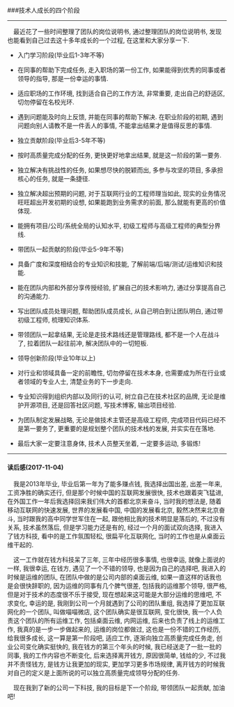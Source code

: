 ###技术人成长的四个阶段

---

&emsp;最近花了一些时间整理了团队的岗位说明书, 通过整理团队的岗位说明书, 发现也能看到自己过去这十多年成长的一个过程, 在这里和大家分享一下.

* 入门学习阶段(毕业后1-3年不等)

 * 在同事的帮助下完成任务, 走入职场的第一份工作, 如果能得到优秀的同事或者领导的指导, 那是一份幸运的事情.
 * 适应职场的工作环境, 找到适合自己的工作方法, 非常重要, 走出自己的舒适区, 切勿停留在名校光环.
 * 遇到问题能及时向上反馈, 并能在同事的帮助下解决. 在职业阶段的初期, 遇到问题向别人请教不是一件丢人的事情, 不能拿出结果才是值得反思的事情.

* 独立贡献阶段(毕业后3-5年不等)

 * 按时高质量完成分配的任务, 更快更好地拿出结果, 就是这一阶段的第一要务.
 * 独立解决有挑战性的任务, 如果想尽快的脱颖而出, 多参与攻坚的项目, 多承担核心的任务, 就是一条捷径.
 * 独立解决超出预期的问题, 对于互联网行业的工程师理当如此, 现实的业务情况旺旺超出开发初期的设想, 如果能跑到业务需求的前面, 那么就能有更高的价值体现.
 * 能拥有项目/公司/系统全局的认知水平, 初级工程师与高级工程师的典型分界线.
 
* 带团队一起贡献的阶段(毕业5-9年不等)

 * 具备广度和深度相结合的专业知识和技能, 了解前端/后端/测试/运维知识和技能.
 * 能在团队内部和外部分享传授经验, 扩展自己的技术影响力, 通过分享提高自己的沟通能力.
 * 写出团队成员处理问题, 帮助团队成员成长, 从自己明白到让团队明白, 通过带初级工程师, 梳理知识体系.
 * 带领团队一起拿结果, 无论是走技术路线还是管理路线, 都不是一个人在战斗了, 拉着团队一起往前冲, 解决团队中的一切短板.

* 领导创新阶段(毕业10年以上)

 * 对行业和领域具备一定的前瞻性, 切勿停留在技术本身, 也需要成为所在行业或者领域的专业人士, 清楚业务的下一步走向.
 * 专业知识得到组织内部以及同行的认可, 树立自己在技术社区的品牌, 无论是维护开源项目, 还是回答社区问题, 写技术博客, 输出项目经验.
 * 为团队制定发展战略, 无论是做技术主管还是高级工程师, 完成项目代码已经不是第一要务了, 更重要的是规划整个团队的技术栈的发展, 并实实在在落地.

* 最后大家一定要注意身体, 技术人员整天坐着, 一定要多运动, 多锻炼!


---

#### 读后感(2017-11-04)

&emsp;我是2013年毕业, 毕业后第一年为了能多赚点钱, 我选择出国出差, 出差一年来, 工资净胜的确实还行, 但是那个时候中国的互联网发展很快, 技术也跟着突飞猛进, 在外国工作一年后我选择回来我们伟大的首都北京来奋斗, 当时我的想法是, 随着移动互联网的快速发展, 世界的发展看中国, 中国的发展看北京, 毅然决然来北京奋斗, 当时跟我的高中同学世军住在一起, 跟他相比我的技术明显是落后的, 不过没有关系, 技术虽然落后, 但是学习能力还是有的, 经过一个月的面试双向选择, 我进入了钱方科技, 看中的是工作氛围轻松, 很扁平化互联网化, 当时的工作也是从桌面云维干起的.

&emsp;这一工作就在钱方科技呆了三年, 三年中经历很多事情, 也很幸运, 就像上面说的一样, 我很幸运, 在钱方, 遇见了一个不错的领导, 也是因为自己的选择吧, 我进入的时候是运维的团队, 在团队中做的是公司内部的桌面云维, 如果一直这样的话我也是会很快辞职的, 因为运维的同事有几个脾气很差, 包括我的运维那个领导, 很严格, 但是对于技术的态度很不乐于接受, 现在想起来这可能是大部分运维的思维吧, 不求变化, 幸运的是, 我刚到公司一个月就遇到了公司的团队重组, 我选择了更加互联网化的一个团队, 叫做喵喵微店, 这个团队确实是很互联网, 变化很快, 我一个人负责这个团队的所有运维工作, 包括桌面云维, 内网运维, 后来也负责了线上的运维工作, 我真的是一步一步做起来的, 运维的岗位都做过, 这也是一份不错的工作经历, 给我很多成长, 这一算是第一阶段吧, 适应工作, 逐渐向独立高质量完成任务走, 创业公司变化确实挺快的, 我在钱方的第三个年头的时候, 我已经送走了一批一批的同事, 我的工作内容也不断变化, 后来选择离开钱方, 原因很简单, 钱给的少, 不过我并不责怪钱方, 是钱方让我更加的现实, 更加学习更多市场规律, 离开钱方的时候我对自己的定义是上面所说的可以独立高质量完成领导分配的任务.

&emsp;现在我到了新的公司一下科技, 我的目标是下一个阶段, 带领团队一起贡献, 加油吧!
